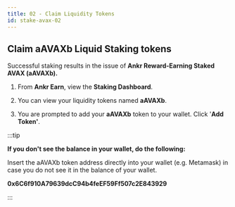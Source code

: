 ```yaml
---
title: 02 - Claim Liquidity Tokens
id: stake-avax-02
---
```



## Claim aAVAXb Liquid Staking tokens

Successful staking results in the issue of **Ankr Reward-Earning Staked AVAX (aAVAXb).**

1. From **Ankr Earn**, view the **Staking Dashboard**. 

2. You can view your liquidity tokens named **aAVAXb**. 

3. You are prompted to add your **aAVAXb** token to your wallet. Click '**Add Token'**.

:::tip

**If you don't see the balance in your wallet, do the following:**

Insert the aAVAXb token address directly into your wallet (e.g. Metamask) in case you do not see it in the balance of your wallet.

**0x6C6f910A79639dcC94b4feEF59Ff507c2E843929**

:::
